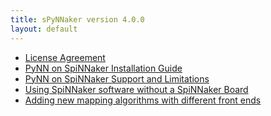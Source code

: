 ```yaml
---
title: sPyNNaker version 4.0.0
layout: default
---
```


* [License Agreement](/common_pages/4.0.0/LicenseAgreement.html)
* [PyNN on SpiNNaker Installation Guide](PyNNOnSpinnakerInstall.html)
* [PyNN on SpiNNaker Support and Limitations](SPyNNakerLimitations.html)
* [Using SpiNNaker software without a SpiNNaker Board](/common_pages/4.0.0/VirtualMode.html)
* [Adding new mapping algorithms with different front ends](/common_pages/4.0.0/MappingAlgorithms.html)

<!--
* [Tutorial: Using PyNN on SpiNNaker](RunningPyNNSimulationsonSpiNNaker-LabManual.pdf)
* [Extending sPyNNaker with New Neuron and Plasticity Models](PyNNOnSpiNNakerExtensions.html)
* [Tutorial: Simple interaction with Live PyNN Simulation](SimpleIO-LabManual.pdf)
* [Tutorial: Connecting External Devices to PyNN Simulations](ExternalDevices-LabManual.pdf)
--!>
